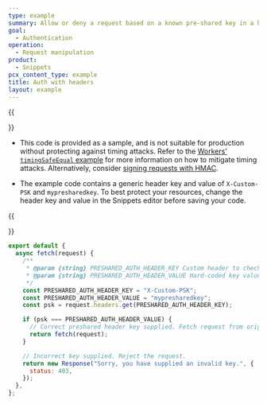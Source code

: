 ```yaml
---
type: example
summary: Allow or deny a request based on a known pre-shared key in a header. This is not meant to replace the [WebCrypto API](/workers/runtime-apis/web-crypto/).
goal:
  - Authentication
operation:
  - Request manipulation
product:
  - Snippets
pcx_content_type: example
title: Auth with headers
layout: example
---
```


{{<Aside type="warning" header="Caution when using in production">}}

- This code is provided as a sample, and is not suitable for production without protecting against timing attacks. Refer to the [Workers' `timingSafeEqual` example](/workers/examples/protect-against-timing-attacks/) for more information on how to mitigate timing attacks. Alternatively, consider [signing requests with HMAC](/rules/snippets/examples/signing-requests/).

- The example code contains a generic header key and value of `X-Custom-PSK` and `mypresharedkey`. To best protect your resources, change the header key and value in the Snippets editor before saving your code.

{{</Aside>}}

```js
export default {
  async fetch(request) {
    /**
     * @param {string} PRESHARED_AUTH_HEADER_KEY Custom header to check for key
     * @param {string} PRESHARED_AUTH_HEADER_VALUE Hard-coded key value
     */
    const PRESHARED_AUTH_HEADER_KEY = "X-Custom-PSK";
    const PRESHARED_AUTH_HEADER_VALUE = "mypresharedkey";
    const psk = request.headers.get(PRESHARED_AUTH_HEADER_KEY);

    if (psk === PRESHARED_AUTH_HEADER_VALUE) {
      // Correct preshared header key supplied. Fetch request from origin.
      return fetch(request);
    }

    // Incorrect key supplied. Reject the request.
    return new Response("Sorry, you have supplied an invalid key.", {
      status: 403,
    });
  },
};
```